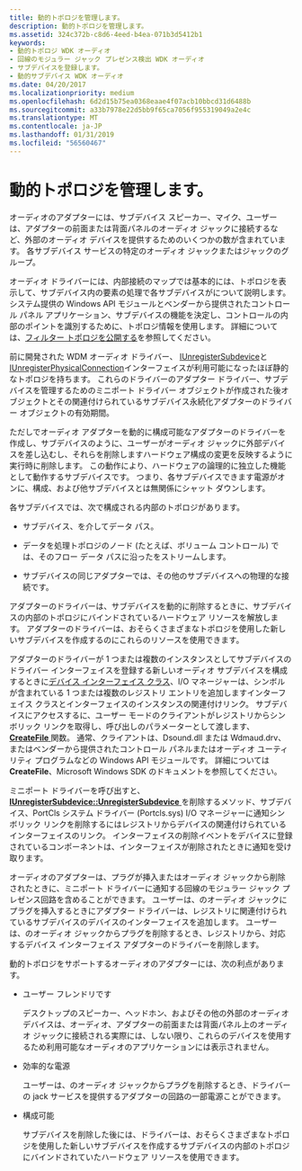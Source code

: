 ```yaml
---
title: 動的トポロジを管理します。
description: 動的トポロジを管理します。
ms.assetid: 324c372b-c8d6-4eed-b4ea-071b3d5412b1
keywords:
- 動的トポロジ WDK オーディオ
- 回線のモジュラー ジャック プレゼンス検出 WDK オーディオ
- サブデバイスを登録します。
- 動的サブデバイス WDK オーディオ
ms.date: 04/20/2017
ms.localizationpriority: medium
ms.openlocfilehash: 6d2d15b75ea0368eaae4f07acb10bbcd31d6488b
ms.sourcegitcommit: a33b7978e22d5bb9f65ca7056f955319049a2e4c
ms.translationtype: MT
ms.contentlocale: ja-JP
ms.lasthandoff: 01/31/2019
ms.locfileid: "56560467"
---
```

# <a name="managing-dynamic-topologies"></a>動的トポロジを管理します。


オーディオのアダプターには、サブデバイス スピーカー、マイク、ユーザーは、アダプターの前面または背面パネルのオーディオ ジャックに接続するなど、外部のオーディオ デバイスを提供するためのいくつかの数が含まれています。 各サブデバイス サービスの特定のオーディオ ジャックまたはジャックのグループ。

オーディオ ドライバーには、内部接続のマップでは基本的には、トポロジを表示して、サブデバイス内の要素の処理で各サブデバイスがについて説明します。 システム提供の Windows API モジュールとベンダーから提供されたコントロール パネル アプリケーション、サブデバイスの機能を決定し、コントロールの内部のポイントを識別するために、トポロジ情報を使用します。 詳細については、[フィルター トポロジを公開する](exposing-filter-topology.md)を参照してください。

前に開発された WDM オーディオ ドライバー、 [IUnregisterSubdevice](https://msdn.microsoft.com/library/windows/hardware/ff537030)と[IUnregisterPhysicalConnection](https://msdn.microsoft.com/library/windows/hardware/ff537022)インターフェイスが利用可能になったほぼ静的なトポロジを持ちます。 これらのドライバーのアダプター ドライバー、サブデバイスを管理するためのミニポート ドライバー オブジェクトが作成された後オブジェクトとその関連付けられているサブデバイス永続化アダプターのドライバー オブジェクトの有効期間。

ただしでオーディオ アダプターを動的に構成可能なアダプターのドライバーを作成し、サブデバイスのように、ユーザーがオーディオ ジャックに外部デバイスを差し込むし、それらを削除しますハードウェア構成の変更を反映するように実行時に削除します。 この動作により、ハードウェアの論理的に独立した機能として動作するサブデバイスです。 つまり、各サブデバイスできます電源がオンに、構成、および他サブデバイスとは無関係にシャット ダウンします。

各サブデバイスでは、次で構成される内部のトポロジがあります。

-   サブデバイス、を介してデータ パス。

-   データを処理トポロジのノード (たとえば、ボリューム コントロール) では、そのフロー データ パスに沿ったをストリームします。

-   サブデバイスの同じアダプターでは、その他のサブデバイスへの物理的な接続です。

アダプターのドライバーは、サブデバイスを動的に削除するときに、サブデバイスの内部のトポロジにバインドされているハードウェア リソースを解放します。 アダプターのドライバーは、おそらくさまざまなトポロジを使用した新しいサブデバイスを作成するのにこれらのリソースを使用できます。

アダプターのドライバーが 1 つまたは複数のインスタンスとしてサブデバイスのドライバー インターフェイスを登録する新しいオーディオ サブデバイスを構成するときに[デバイス インターフェイス クラス](https://msdn.microsoft.com/library/windows/hardware/ff541339)、I/O マネージャーは、シンボルが含まれている 1 つまたは複数のレジストリ エントリを追加しますインターフェイス クラスとインターフェイスのインスタンスの関連付けリンク。 サブデバイスにアクセスするに、ユーザー モードのクライアントがレジストリからシンボリック リンクを取得し、呼び出しのパラメーターとして渡します、 [ **CreateFile** ](https://msdn.microsoft.com/library/windows/desktop/aa363858)関数。 通常、クライアントは、Dsound.dll または Wdmaud.drv、またはベンダーから提供されたコントロール パネルまたはオーディオ ユーティリティ プログラムなどの Windows API モジュールです。 詳細については**CreateFile**、Microsoft Windows SDK のドキュメントを参照してください。

ミニポート ドライバーを呼び出すと、 [ **IUnregisterSubdevice::UnregisterSubdevice** ](https://msdn.microsoft.com/library/windows/hardware/ff537032)を削除するメソッド、サブデバイス、PortCls システム ドライバー (Portcls.sys) I/O マネージャーに通知シンボリック リンクを削除するにはレジストリからデバイスの関連付けられているインターフェイスのリンク。 インターフェイスの削除イベントをデバイスに登録されているコンポーネントは、インターフェイスが削除されたときに通知を受け取ります。

オーディオのアダプターは、プラグが挿入またはオーディオ ジャックから削除されたときに、ミニポート ドライバーに通知する回線のモジュラー ジャック プレゼンス回路を含めることができます。 ユーザーは、のオーディオ ジャックにプラグを挿入するときにアダプター ドライバーは、レジストリに関連付けられているサブデバイスのデバイスのインターフェイスを追加します。 ユーザーは、のオーディオ ジャックからプラグを削除するとき、レジストリから、対応するデバイス インターフェイス アダプターのドライバーを削除します。

動的トポロジをサポートするオーディオのアダプターには、次の利点があります。

-   ユーザー フレンドリです

    デスクトップのスピーカー、ヘッドホン、およびその他の外部のオーディオ デバイスは、オーディオ、アダプターの前面または背面パネル上のオーディオ ジャックに接続される実際には、しない限り、これらのデバイスを使用するため利用可能なオーディオのアプリケーションには表示されません。

-   効率的な電源

    ユーザーは、のオーディオ ジャックからプラグを削除するとき、ドライバーの jack サービスを提供するアダプターの回路の一部電源ことができます。

-   構成可能

    サブデバイスを削除した後には、ドライバーは、おそらくさまざまなトポロジを使用した新しいサブデバイスを作成するサブデバイスの内部のトポロジにバインドされていたハードウェア リソースを使用できます。

 

 




